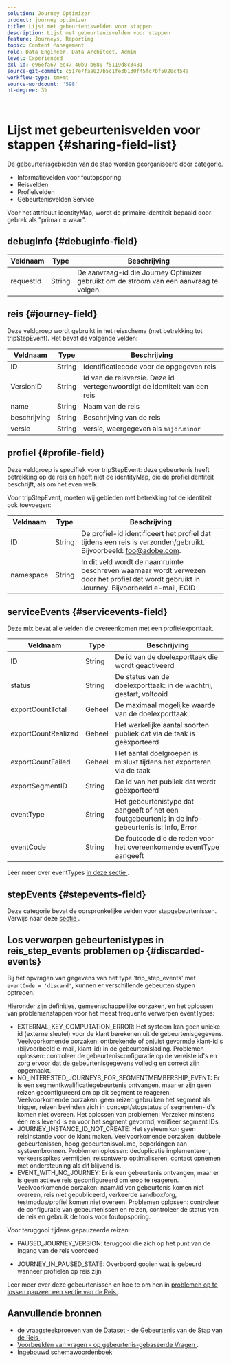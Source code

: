 ```yaml
---
solution: Journey Optimizer
product: journey optimizer
title: Lijst met gebeurtenisvelden voor stappen
description: Lijst met gebeurtenisvelden voor stappen
feature: Journeys, Reporting
topic: Content Management
role: Data Engineer, Data Architect, Admin
level: Experienced
exl-id: e96efa67-ee47-40b9-b680-f5119d8c3481
source-git-commit: c517e7faa027b5c1fe3b130f45fc7bf5020c454a
workflow-type: tm+mt
source-wordcount: '598'
ht-degree: 3%

---
```


# Lijst met gebeurtenisvelden voor stappen {#sharing-field-list}

De gebeurtenisgebieden van de stap worden georganiseerd door categorie.

* Informatievelden voor foutopsporing
* Reisvelden
* Profielvelden
* Gebeurtenisvelden Service

Voor het attribuut identityMap, wordt de primaire identiteit bepaald door gebrek als &quot;primair = waar&quot;.

## debugInfo {#debuginfo-field}

| Veldnaam | Type | Beschrijving |
|---|---|------------|
| requestId | String | De aanvraag-id die Journey Optimizer gebruikt om de stroom van een aanvraag te volgen. |

## reis {#journey-field}

Deze veldgroep wordt gebruikt in het reisschema (met betrekking tot tripStepEvent). Het bevat de volgende velden:

| Veldnaam | Type | Beschrijving |
|---|---|------------|
| ID | String | Identificatiecode voor de opgegeven reis |
| VersionID | String | Id van de reisversie. Deze id vertegenwoordigt de identiteit van een reis |
| name | String | Naam van de reis |
| beschrijving | String | Beschrijving van de reis |
| versie | String | versie, weergegeven als `major`.`minor` |

## profiel {#profile-field}

Deze veldgroep is specifiek voor tripStepEvent: deze gebeurtenis heeft betrekking op de reis en heeft niet de identityMap, die de profielidentiteit beschrijft, als om het even welk.

Voor tripStepEvent, moeten wij gebieden met betrekking tot de identiteit ook toevoegen:

| Veldnaam | Type | Beschrijving |
|---|---|------------|
| ID | String | De profiel-id identificeert het profiel dat tijdens een reis is verzonden/gebruikt. Bijvoorbeeld: foo@adobe.com. |
| namespace | String | In dit veld wordt de naamruimte beschreven waarnaar wordt verwezen door het profiel dat wordt gebruikt in Journey. Bijvoorbeeld e-mail, ECID |

## serviceEvents {#servicevents-field}

Deze mix bevat alle velden die overeenkomen met een profielexporttaak.

| Veldnaam | Type | Beschrijving |
|---|---|------------|
| ID | String | De id van de doelexporttaak die wordt geactiveerd |
| status | String | De status van de doelexporttaak: in de wachtrij, gestart, voltooid |
| exportCountTotal | Geheel | De maximaal mogelijke waarde van de doelexporttaak |
| exportCountRealized | Geheel | Het werkelijke aantal soorten publiek dat via de taak is geëxporteerd |
| exportCountFailed | Geheel | Het aantal doelgroepen is mislukt tijdens het exporteren via de taak |
| exportSegmentID | String | De id van het publiek dat wordt geëxporteerd |
| eventType | String | Het gebeurtenistype dat aangeeft of het een foutgebeurtenis in de info-gebeurtenis is: Info, Error |
| eventCode | String | De foutcode die de reden voor het overeenkomende eventType aangeeft |

Leer meer over eventTypes [ in deze sectie ](#discarded-events).

## stepEvents {#stepevents-field}

Deze categorie bevat de oorspronkelijke velden voor stapgebeurtenissen. Verwijs naar deze [ sectie ](../reports/sharing-legacy-fields.md).


## Los verworpen gebeurtenistypes in reis_step_events problemen op  {#discarded-events}

Bij het opvragen van gegevens van het type &#39;trip_step_events&#39; met `eventCode = 'discard'`, kunnen er verschillende gebeurtenistypen optreden.

Hieronder zijn definities, gemeenschappelijke oorzaken, en het oplossen van problemenstappen voor het meest frequente verwerpen eventTypes:

* EXTERNAL_KEY_COMPUTATION_ERROR: Het systeem kan geen unieke id (externe sleutel) voor de klant berekenen uit de gebeurtenisgegevens.
Veelvoorkomende oorzaken: ontbrekende of onjuist gevormde klant-id&#39;s (bijvoorbeeld e-mail, klant-id) in de gebeurtenislading.
Problemen oplossen: controleer de gebeurtenisconfiguratie op de vereiste id&#39;s en zorg ervoor dat de gebeurtenisgegevens volledig en correct zijn opgemaakt.
* NO_INTERESTED_JOURNEYS_FOR_SEGMENTMEMBERSHIP_EVENT: Er is een segmentkwalificatiegebeurtenis ontvangen, maar er zijn geen reizen geconfigureerd om op dit segment te reageren.
Veelvoorkomende oorzaken: geen reizen gebruiken het segment als trigger, reizen bevinden zich in concept/stopstatus of segmenten-id&#39;s komen niet overeen.
Het oplossen van problemen: Verzeker minstens één reis levend is en voor het segment gevormd, verifieer segment IDs.
* JOURNEY_INSTANCE_ID_NOT_CREATE: Het systeem kon geen reisinstantie voor de klant maken.
Veelvoorkomende oorzaken: dubbele gebeurtenissen, hoog gebeurtenisvolume, beperkingen aan systeembronnen.
Problemen oplossen: deduplicatie implementeren, verkeersspikes vermijden, reisontwerp optimaliseren, contact opnemen met ondersteuning als dit blijvend is.
* EVENT_WITH_NO_JOURNEY: Er is een gebeurtenis ontvangen, maar er is geen actieve reis geconfigureerd om erop te reageren.
Veelvoorkomende oorzaken: naam/id van gebeurtenis komen niet overeen, reis niet gepubliceerd, verkeerde sandbox/org, testmodus/profiel komen niet overeen.
Problemen oplossen: controleer de configuratie van gebeurtenissen en reizen, controleer de status van de reis en gebruik de tools voor foutopsporing.

Voor teruggooi tijdens gepauzeerde reizen:

* PAUSED_JOURNEY_VERSION: teruggooi die zich op het punt van de ingang van de reis voordeed

* JOURNEY_IN_PAUSED_STATE: Overboord gooien wat is gebeurd wanneer profielen op reis zijn

Leer meer over deze gebeurtenissen en hoe te om hen in [ problemen op te lossen pauzeer een sectie van de Reis ](../building-journeys/journey-pause.md#troubleshoot-profile-discards-in-paused-journeys).

## Aanvullende bronnen

* [ de vraagsteekproeven van de Dataset - de Gebeurtenis van de Stap van de Reis ](../data/datasets-query-examples.md#journey-step-event).
* [ Voorbeelden van vragen - op gebeurtenis-gebaseerde Vragen ](query-examples.md#event-based-queries).
* [ Ingebouwd schemawoordenboek ](https://experienceleague.adobe.com/tools/ajo-schemas/schema-dictionary.html?lang=nl-NL)


